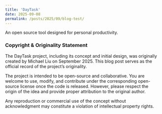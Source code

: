 ```yaml
---
title: 'DayTask'
date: 2025-09-08
permalink: /posts/2025/09/blog-test/
---
```


An open source tool designed for personal productivity.

### Copyright & Originality Statement

The DayTask project, including its concept and initial design, was originally created by Michael Liu on September 2025.
This blog post serves as the official record of the project’s originality.

The project is intended to be open-source and collaborative. You are welcome to use, modify, and contribute under the corresponding open-source license once the code is released. However, please respect the origin of the idea and provide proper attribution to the original author.

Any reproduction or commercial use of the concept without acknowledgment may constitute a violation of intellectual property rights.
